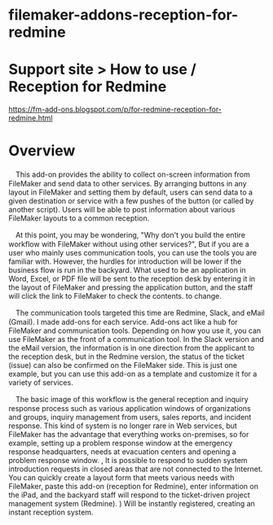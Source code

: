 # filemaker-addons-reception-for-redmine

# Support site > How to use / Reception for Redmine
https://fm-add-ons.blogspot.com/p/for-redmine-reception-for-redmine.html

# Overview

　This add-on provides the ability to collect on-screen information from FileMaker and send data to other services. By arranging buttons in any layout in FileMaker and setting them by default, users can send data to a given destination or service with a few pushes of the button (or called by another script). Users will be able to post information about various FileMaker layouts to a common reception.

　At this point, you may be wondering, "Why don't you build the entire workflow with FileMaker without using other services?", But if you are a user who mainly uses communication tools, you can use the tools you are familiar with. However, the hurdles for introduction will be lower if the business flow is run in the backyard. What used to be an application in Word, Excel, or PDF file will be sent to the reception desk by entering it in the layout of FileMaker and pressing the application button, and the staff will click the link to FileMaker to check the contents. to change.

　The communication tools targeted this time are Redmine, Slack, and eMail (Gmail). I made add-ons for each service. Add-ons act like a hub for FileMaker and communication tools. Depending on how you use it, you can use FileMaker as the front of a communication tool. In the Slack version and the eMail version, the information is in one direction from the applicant to the reception desk, but in the Redmine version, the status of the ticket (issue) can also be confirmed on the FileMaker side. This is just one example, but you can use this add-on as a template and customize it for a variety of services.

　The basic image of this workflow is the general reception and inquiry response process such as various application windows of organizations and groups, inquiry management from users, sales reports, and incident response. This kind of system is no longer rare in Web services, but FileMaker has the advantage that everything works on-premises, so for example, setting up a problem response window at the emergency response headquarters, needs at evacuation centers and opening a problem response window. , It is possible to respond to sudden system introduction requests in closed areas that are not connected to the Internet. You can quickly create a layout form that meets various needs with FileMaker, paste this add-on (reception for Redmine), enter information on the iPad, and the backyard staff will respond to the ticket-driven project management system (Redmine). ) Will be instantly registered, creating an instant reception system.

